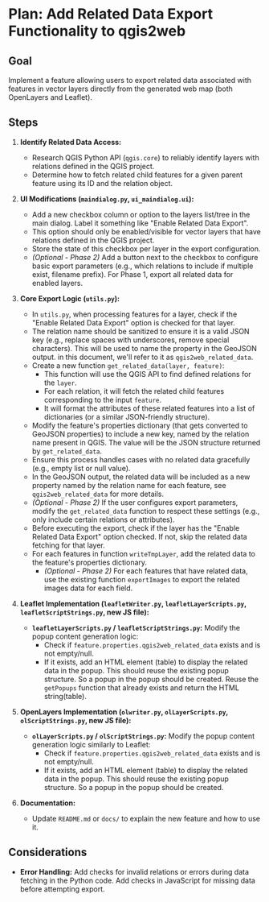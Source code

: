 # Plan: Add Related Data Export Functionality to qgis2web

## Goal

Implement a feature allowing users to export related data associated with features in vector layers directly from the generated web map (both OpenLayers and Leaflet).

## Steps

1.  **Identify Related Data Access:**
    *   Research QGIS Python API (`qgis.core`) to reliably identify layers with relations defined in the QGIS project.
    *   Determine how to fetch related child features for a given parent feature using its ID and the relation object.

2.  **UI Modifications (`maindialog.py`, `ui_maindialog.ui`):**
    *   Add a new checkbox column or option to the layers list/tree in the main dialog. Label it something like "Enable Related Data Export".
    *   This option should only be enabled/visible for vector layers that have relations defined in the QGIS project.
    *   Store the state of this checkbox per layer in the export configuration.
    *   *(Optional - Phase 2)* Add a button next to the checkbox to configure basic export parameters (e.g., which relations to include if multiple exist, filename prefix). For Phase 1, export all related data for enabled layers.

3.  **Core Export Logic (`utils.py`):**
    *   In `utils.py`, when processing features for a layer, check if the "Enable Related Data Export" option is checked for that layer.
    *   The relation name should be sanitized to ensure it is a valid JSON key (e.g., replace spaces with underscores, remove special characters). This will be used to name the property in the GeoJSON output. in this document, we'll refer to it as `qgis2web_related_data`.
    *   Create a new function `get_related_data(layer, feature)`:
        *   This function will use the QGIS API to find defined relations for the `layer`.
        *   For each relation, it will fetch the related child features corresponding to the input `feature`.
        *   It will format the attributes of these related features into a list of dictionaries (or a similar JSON-friendly structure).
    *   Modify the feature's properties dictionary (that gets converted to GeoJSON properties) to include a new key, named by the relation name present in QGIS. The value will be the JSON structure returned by `get_related_data`.
    *   Ensure this process handles cases with no related data gracefully (e.g., empty list or null value).
    *   In the GeoJSON output, the related data will be included as a new property named by the relation name for each feature, see `qgis2web_related_data` for more details.
    *   *(Optional - Phase 2)* If the user configures export parameters, modify the `get_related_data` function to respect these settings (e.g., only include certain relations or attributes).
    *   Before executing the export, check if the layer has the "Enable Related Data Export" option checked. If not, skip the related data fetching for that layer.
    *   For each features in function `writeTmpLayer`, add the related data to the feature's properties dictionary.
        *   *(Optional - Phase 2)* For each features that have related data, use the existing function `exportImages` to export the related images data for each field.

4.  **Leaflet Implementation (`leafletWriter.py`, `leafletLayerScripts.py`, `leafletScriptStrings.py`, new JS file):**
    *   **`leafletLayerScripts.py` / `leafletScriptStrings.py`:** Modify the popup content generation logic:
        *   Check if `feature.properties.qgis2web_related_data` exists and is not empty/null.
        *   If it exists, add an HTML element (table) to display the related data in the popup. This should reuse the existing popup structure. So a popup in the popup should be created. Reuse the `getPopups` function that already exists and return the HTML string(table).
    

5.  **OpenLayers Implementation (`olwriter.py`, `olLayerScripts.py`, `olScriptStrings.py`, new JS file):**
    *   **`olLayerScripts.py` / `olScriptStrings.py`:** Modify the popup content generation logic similarly to Leaflet:
        *   Check if `feature.properties.qgis2web_related_data` exists and is not empty/null.
        *   If it exists, add an HTML element (table) to display the related data in the popup. This should reuse the existing popup structure. So a popup in the popup should be created.
  
6.  **Documentation:**
    *   Update `README.md` or `docs/` to explain the new feature and how to use it.

## Considerations

*   **Error Handling:** Add checks for invalid relations or errors during data fetching in the Python code. Add checks in JavaScript for missing data before attempting export.